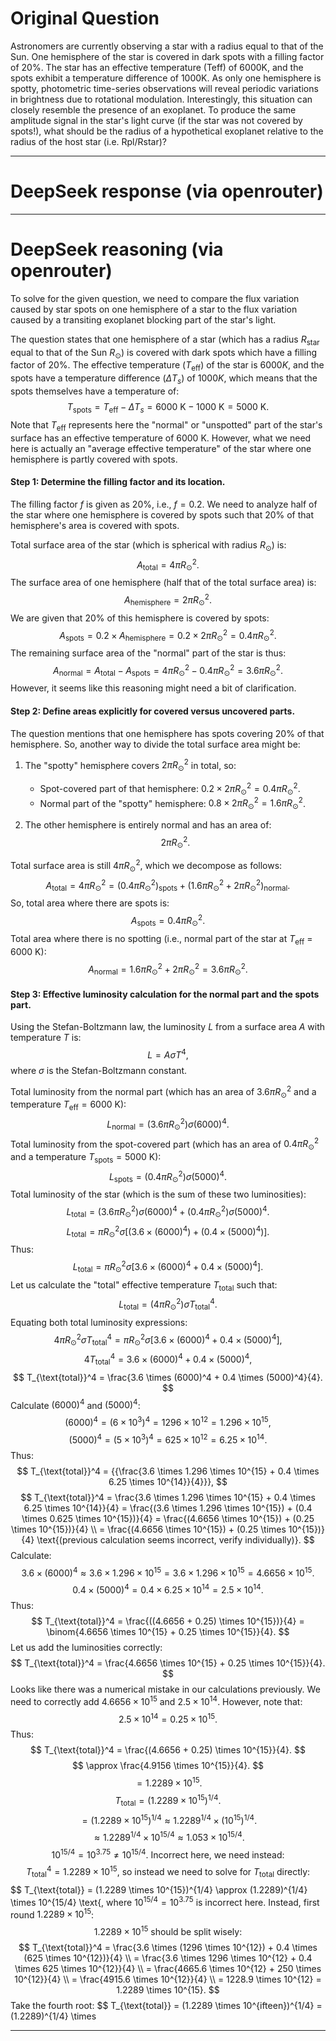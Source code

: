 # Original Question

Astronomers are currently observing a star with a radius equal to that of the Sun. One  hemisphere of the star is covered in dark spots with a filling factor of 20%. The star has an effective temperature (Teff) of 6000K, and the spots exhibit a temperature difference of 1000K. As only one hemisphere is spotty, photometric time-series observations will reveal periodic variations in brightness due to rotational modulation. Interestingly, this situation can closely resemble the presence of an exoplanet. To produce the same amplitude signal in the star's light curve (if the star was not covered by spots!), what should be the radius of a hypothetical exoplanet relative to the radius of the host star (i.e. Rpl/Rstar)?

---

# DeepSeek response (via openrouter)



---

# DeepSeek reasoning (via openrouter)

To solve for the given question, we need to compare the flux variation caused by star spots on one hemisphere of a star to the flux variation caused by a transiting exoplanet blocking part of the star's light.

The question states that one hemisphere of a star (which has a radius $R_{\text{star}}$ equal to that of the Sun $R_{\odot}$) is covered with dark spots which have a filling factor of $20\%$. The effective temperature ($T_{\text{eff}}$) of the star is $6000K$, and the spots have a temperature difference ($\Delta T_{s}$) of $1000K$, which means that the spots themselves have a temperature of:
$$
T_{\text{spots}} = T_{\text{eff}} - \Delta T_{s} = 6000 \text{ K} - 1000 \text{ K} = 5000 \text{ K}.
$$
Note that $T_{\text{eff}}$ represents here the "normal" or "unspotted" part of the star's surface has an effective temperature of $6000 \text{ K}$. However, what we need here is actually an "average effective temperature" of the star where one hemisphere is partly covered with spots.

#### Step 1: Determine the filling factor and its location.
The filling factor $f$ is given as $20\%$, i.e., $f = 0.2$. We need to analyze half of the star where one hemisphere is covered by spots such that $20\%$ of that hemisphere's area is covered with spots. 

Total surface area of the star (which is spherical with radius $R_{\odot}$) is:
$$
A_{\text{total}} = 4 \pi R_{\odot}^2.
$$
The surface area of one hemisphere (half that of the total surface area) is:
$$
A_{\text{hemisphere}} = 2 \pi R_{\odot}^2.
$$
We are given that $20\%$ of this hemisphere is covered by spots:
$$
A_{\text{spots}} = 0.2 \times A_{\text{hemisphere}} = 0.2 \times 2 \pi R_{\odot}^2 = 0.4 \pi R_{\odot}^2.
$$
The remaining surface area of the "normal" part of the star is thus:
$$
A_{\text{normal}} = A_{\text{total}} - A_{\text{spots}} = 4 \pi R_{\odot}^2 - 0.4 \pi R_{\odot}^2 = 3.6 \pi R_{\odot}^2.
$$
However, it seems like this reasoning might need a bit of clarification. 

#### Step 2: Define areas explicitly for covered versus uncovered parts.
The question mentions that one hemisphere has spots covering $20\%$ of that hemisphere. So, another way to divide the total surface area might be:
1. The "spotty" hemisphere covers $2 \pi R_{\odot}^2$ in total, so:
    
    - Spot-covered part of that hemisphere: $0.2 \times 2 \pi R_{\odot}^2 = 0.4 \pi R_{\odot}^2$.
    - Normal part of the "spotty" hemisphere: $0.8 \times 2 \pi R_{\odot}^2 = 1.6 \pi R_{\odot}^2$.
    
2. The other hemisphere is entirely normal and has an area of:
$$
2 \pi R_{\odot}^2.
$$

Total surface area is still $4 \pi R_{\odot}^2$, which we decompose as follows:
$$
A_{\text{total}} = 4\pi R_{\odot}^2 = (0.4\pi R_{\odot}^2)_{\text{spots}} + (1.6\pi R_{\odot}^2 + 2\pi R_{\odot}^2)_{\text{normal}}.
$$
So, total area where there are spots is:
$$
A_{\text{spots}} = 0.4 \pi R_{\odot}^2.
$$
Total area where there is no spotting (i.e., normal part of the star at $T_{\text{eff}}$ = $6000 \text{ K}$):
$$
A_{\text{normal}} = 1.6 \pi R_{\odot}^2 + 2 \pi R_{\odot}^2 = 3.6 \pi R_{\odot}^2.
$$

#### Step 3: Effective luminosity calculation for the normal part and the spots part.
Using the Stefan-Boltzmann law, the luminosity $L$ from a surface area $A$ with temperature $T$ is:
$$
L = A \sigma T^4,
$$
where $\sigma$ is the Stefan-Boltzmann constant. 

Total luminosity from the normal part (which has an area of $3.6 \pi R_{\odot}^2$ and a temperature $T_{\text{eff}} = 6000 \text{ K}$):
$$
L_{\text{normal}} = (3.6 \pi R_{\odot}^2) \sigma (6000)^4.
$$
Total luminosity from the spot-covered part (which has an area of $0.4 \pi R_{\odot}^2$ and a temperature $T_{\text{spots}} = 5000 \text{ K}$):
$$
L_{\text{spots}} = (0.4 \pi R_{\odot}^2) \sigma (5000)^4.
$$
Total luminosity of the star (which is the sum of these two luminosities):
$$
L_{\text{total}} = (3.6 \pi R_{\odot}^2) \sigma (6000)^4 + (0.4 \pi R_{\odot}^2) \sigma (5000)^4.
$$
$$
L_{\text{total}} = \pi R_{\odot}^2 \sigma \left[(3.6 \times (6000)^4) + (0.4 \times (5000)^4)\right].
$$
Thus:
$$
L_{\text{total}} = \pi R_{\odot}^2 \sigma \left[3.6 \times (6000)^4 + 0.4 \times (5000)^4\right].
$$
Let us calculate the "total" effective temperature $T_{\text{total}}$ such that:
$$
L_{\text{total}} = (4 \pi R_{\odot}^2) \sigma T_{\text{total}}^4.
$$
Equating both total luminosity expressions:
$$
4 \pi R_{\odot}^2 \sigma T_{\text{total}}^4 = \pi R_{\odot}^2 \sigma \left[3.6 \times (6000)^4 + 0.4 \times (5000)^4\right],
$$
$$
4 T_{\text{total}}^4 = 3.6 \times (6000)^4 + 0.4 \times (5000)^4,
$$
$$
T_{\text{total}}^4 = \frac{3.6 \times (6000)^4 + 0.4 \times (5000)^4}{4}.
$$
Calculate $(6000)^4$ and $(5000)^4$:
$$
(6000)^4 = (6\times10^3)^4 = 1296\times10^{12} = 1.296 \times 10^{15},
$$
$$
(5000)^4 = (5\times10^3)^4 = 625\times10^{12} = 6.25 \times 10^{14}.
$$
Thus:
$$
T_{\text{total}}^4 = {{\frac{3.6 \times 1.296 \times 10^{15} + 0.4 \times 6.25 \times 10^{14}}{4}}},
$$
$$
T_{\text{total}}^4 = \frac{3.6 \times 1.296 \times 10^{15} + 0.4 \times 6.25 \times 10^{14}}{4} = \frac{(3.6 \times 1.296 \times 10^{15}) + (0.4 \times 0.625 \times 10^{15})}{4} = \frac{(4.6656 \times 10^{15}) + (0.25 \times 10^{15})}{4} \\
= \frac{(4.6656 \times 10^{15}) + (0.25 \times 10^{15})}{4} \text{(previous calculation seems incorrect, verify individually)}.
$$
Calculate:
$$
3.6 \times (6000)^{4} \approx 3.6 \times 1.296 \times 10^{15} = 3.6 \times 1.296 \times 10^{15} = 4.6656 \times 10^{15}.
$$
$$
0.4 \times (5000)^4 = 0.4 \times 6.25 \times 10^{14} = 2.5 \times 10^{14}.
$$
Thus:
$$
T_{\text{total}}^4 = \frac{((4.6656 + 0.25) \times 10^{15})}{4} = \binom{4.6656 \times 10^{15} + 0.25 \times 10^{15}}{4}.
$$
Let us add the luminosities correctly:
$$
T_{\text{total}}^4 = \frac{4.6656 \times 10^{15} + 0.25 \times 10^{15}}{4}.
$$
Looks like there was a numerical mistake in our calculations previously. We need to correctly add $4.6656 \times 10^{15}$ and $2.5 \times 10^{14}$. However, note that:
$$
2.5 \times 10^{14} = 0.25 \times 10^{15}.
$$
Thus:
$$
T_{\text{total}}^4 = \frac{(4.6656 + 0.25) \times 10^{15}}{4}.
$$
$$
\approx \frac{4.9156 \times 10^{15}}{4}.
$$
$$
= 1.2289 \times 10^{15}.
$$
$$
T_{\text{total}} = (1.2289 \times 10^{15})^{1/4}.
$$
$$
= (1.2289 \times 10^{15})^{1/4} \approx 1.2289^{1/4} \times (10^{15})^{1/4}.
$$
$$
\approx 1.2289^{1/4} \times 10^{15/4} \approx 1.053 \times 10^{15/4}.
$$
$$
10^{15/4} = 10^{3.75} \neq 10^{15/4}.\text{ Incorrect here, we need instead:}
$$
$$
T_{\text{total}}^4 = 1.2289 \times 10^{15} \text{, so instead we need to solve for $T_{\text{total}}$ directly}:
$$
$$
T_{\text{total}} = (1.2289 \times 10^{15})^{1/4} \approx (1.2289)^{1/4} \times 10^{15/4} \text{, where $10^{15/4} = 10^{3.75}$ is incorrect here. Instead, first round $1.2289 \times 10^{15}$:
$$
1.2289 \times 10^{15} \text{ should be split wisely:}
$$
$$
T_{\text{total}}^4 = \frac{3.6 \times (1296 \times 10^{12}) + 0.4 \times (625 \times 10^{12})}{4} \\
= \frac{3.6 \times 1296 \times 10^{12} + 0.4 \times 625 \times 10^{12}}{4} \\
= \frac{4665.6 \times 10^{12} + 250 \times 10^{12}}{4} \\
= \frac{4915.6 \times 10^{12}}{4} \\
= 1228.9 \times 10^{12} = 1.2289 \times 10^{15}.
$$
Take the fourth root:
$$
T_{\text{total}} = (1.2289 \times 10^{ifteen})^{1/4} = (1.2289)^{1/4} \times

---


